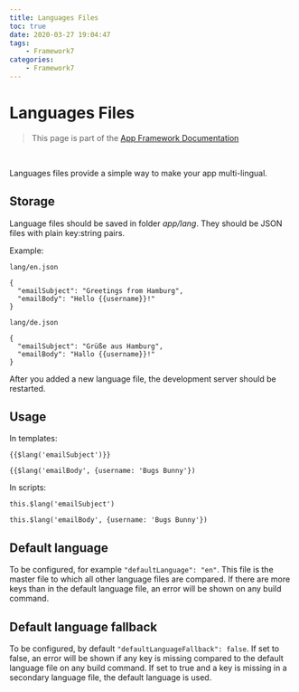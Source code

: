 ```yaml
---
title: Languages Files
toc: true
date: 2020-03-27 19:04:47
tags:
	- Framework7
categories:
	- Framework7
---
```


# Languages Files

> This page is part of the [App Framework Documentation](../DOCUMENTATION.md)

<br />

Languages files provide a simple way to make your app multi-lingual.

## Storage

Language files should be saved in folder *app/lang*. They should be JSON files with plain key:string pairs.

Example:

`lang/en.json`
```
{
  "emailSubject": "Greetings from Hamburg",
  "emailBody": "Hello {{username}}!"
}
```

`lang/de.json`
```
{
  "emailSubject": "Grüße aus Hamburg",
  "emailBody": "Hallo {{username}}!"
}
```

After you added a new language file, the development server should be restarted.

## Usage

In templates: 
```
{{$lang('emailSubject')}}
```
```
{{$lang('emailBody', {username: 'Bugs Bunny'})
```

In scripts:
```
this.$lang('emailSubject')
```
```
this.$lang('emailBody', {username: 'Bugs Bunny'})
```

## Default language

To be configured, for example `"defaultLanguage": "en"`. This file is the master file to which all other language files are compared. If there are more keys than in the default language file, an error will be shown on any build command.

## Default language fallback

To be configured, by default `"defaultLanguageFallback": false`. If set to false, an error will be shown if any key is missing compared to the default language file on any build command. If set to true and a key is missing in a secondary language file, the default language is used.

